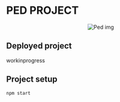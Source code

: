 
# PED PROJECT
<p align="center">
 <img src="https://i.ibb.co/vq5xky6/Screenshot-2020-11-22-at-21-11-23.png" align="center" alt="Ped img" />
</p>

## Deployed project

workinprogress

## Project setup

```
npm start

```

